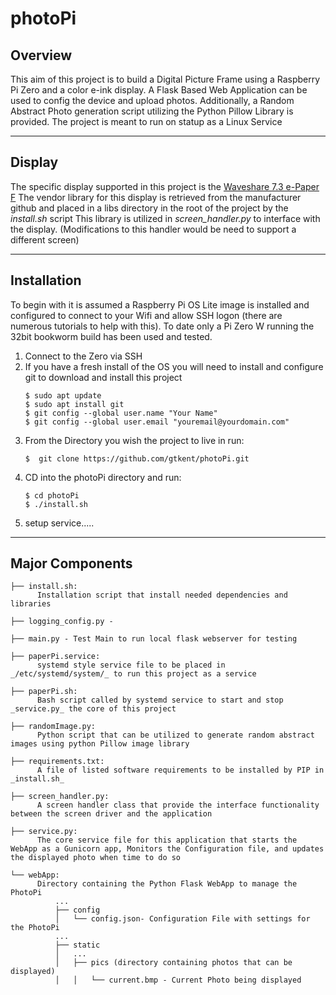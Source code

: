 # photoPi

## Overview
This aim of this project is to build a Digital Picture Frame using a Raspberry Pi Zero and a color e-ink display. A Flask Based Web Application can be used to config the device and upload photos. Additionally, a Random Abstract Photo generation script utilizing the Python Pillow Library is provided. The project is meant to run on statup as a Linux Service
____
## Display
The specific display supported in this project is the [Waveshare 7.3 e-Paper F](https://www.waveshare.com/wiki/7.3inch_e-Paper_HAT_(F)_Manual#Overview)
The vendor library for this display is retrieved from the manufacturer github and placed in a libs directory in the root of the project by the _install.sh_ script
This library is utilized in _screen_handler.py_ to interface with the display. (Modifications to this handler would be need to support a different screen)
____
## Installation

To begin with it is assumed a Raspberry Pi OS Lite image is installed and configured to connect to your Wifi and allow SSH logon (there are numerous tutorials to help with this). To date only a Pi Zero W running the 32bit bookworm build has been used and tested.

1. Connect to the Zero via SSH
2. If you have a fresh install of the OS you will need to install and configure git to download and install this project
   ```
   $ sudo apt update
   $ sudo apt install git
   $ git config --global user.name "Your Name"
   $ git config --global user.email "youremail@yourdomain.com"
   ```
4. From the Directory you wish the project to live in run:
   ```
   $  git clone https://github.com/gtkent/photoPi.git
   ```
6. CD into the photoPi directory and run:
   ```
   $ cd photoPi
   $ ./install.sh
   ```
8. setup service.....
____
## Major Components
```
├── install.sh:
      Installation script that install needed dependencies and libraries

├── logging_config.py -

├── main.py - Test Main to run local flask webserver for testing

├── paperPi.service:
      systemd style service file to be placed in _/etc/systemd/system/_ to run this project as a service 

├── paperPi.sh:
      Bash script called by systemd service to start and stop _service.py_ the core of this project

├── randomImage.py:
      Python script that can be utilized to generate random abstract images using python Pillow image library

├── requirements.txt:
      A file of listed software requirements to be installed by PIP in _install.sh_

├── screen_handler.py:
      A screen handler class that provide the interface functionality between the screen driver and the application

├── service.py:
      The core service file for this application that starts the WebApp as a Gunicorn app, Monitors the Configuration file, and updates the displayed photo when time to do so

└── webApp:
      Directory containing the Python Flask WebApp to manage the PhotoPi
          ...
          ├── config
          │   └── config.json- Configuration File with settings for the PhotoPi
          ...
          ├── static
          │   ...
          │   ├── pics (directory containing photos that can be displayed)
          │   │   └── current.bmp - Current Photo being displayed 
```

    





